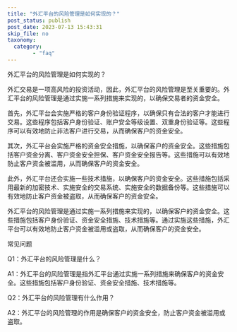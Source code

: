 ```yaml
---
title: "外汇平台的风险管理是如何实现的？"
post_status: publish
post_date: 2023-07-13 15:43:31
skip_file: no
taxonomy:
  category:
        - "faq"
---
```


外汇平台的风险管理是如何实现的？

外汇交易是一项高风险的投资活动，因此，外汇平台的风险管理是至关重要的。外汇平台的风险管理是通过实施一系列措施来实现的，以确保交易者的资金安全。

首先，外汇平台会实施严格的客户身份验证程序，以确保只有合法的客户才能进行交易。这些程序包括客户身份验证、账户安全等级设置、双重身份验证等。这些程序可以有效地防止非法客户进行交易，从而确保客户的资金安全。

其次，外汇平台会实施严格的资金安全措施，以确保客户的资金安全。这些措施包括客户资金分离、客户资金安全担保、客户资金安全报告等。这些措施可以有效地防止客户资金被滥用，从而确保客户的资金安全。

此外，外汇平台还会实施一些技术措施，以确保客户的资金安全。这些措施包括采用最新的加密技术、实施安全的交易系统、实施安全的数据备份等。这些措施可以有效地防止客户资金被盗取，从而确保客户的资金安全。

外汇平台的风险管理是通过实施一系列措施来实现的，以确保客户的资金安全。这些措施包括客户身份验证、资金安全措施、技术措施等。通过实施这些措施，外汇平台可以有效地防止客户资金被滥用或盗取，从而确保客户的资金安全。

常见问题

Q1：外汇平台的风险管理是什么？

A1：外汇平台的风险管理是指外汇平台通过实施一系列措施来确保客户的资金安全。这些措施包括客户身份验证、资金安全措施、技术措施等。

Q2：外汇平台的风险管理有什么作用？

A2：外汇平台的风险管理的作用是确保客户的资金安全，防止客户资金被滥用或盗取。
